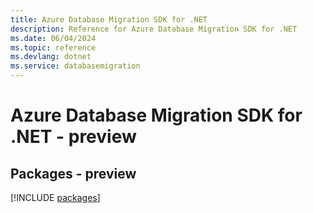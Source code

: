 ```yaml
---
title: Azure Database Migration SDK for .NET
description: Reference for Azure Database Migration SDK for .NET
ms.date: 06/04/2024
ms.topic: reference
ms.devlang: dotnet
ms.service: databasemigration
---
```

# Azure Database Migration SDK for .NET - preview
## Packages - preview
[!INCLUDE [packages](database-migration-index.md)]